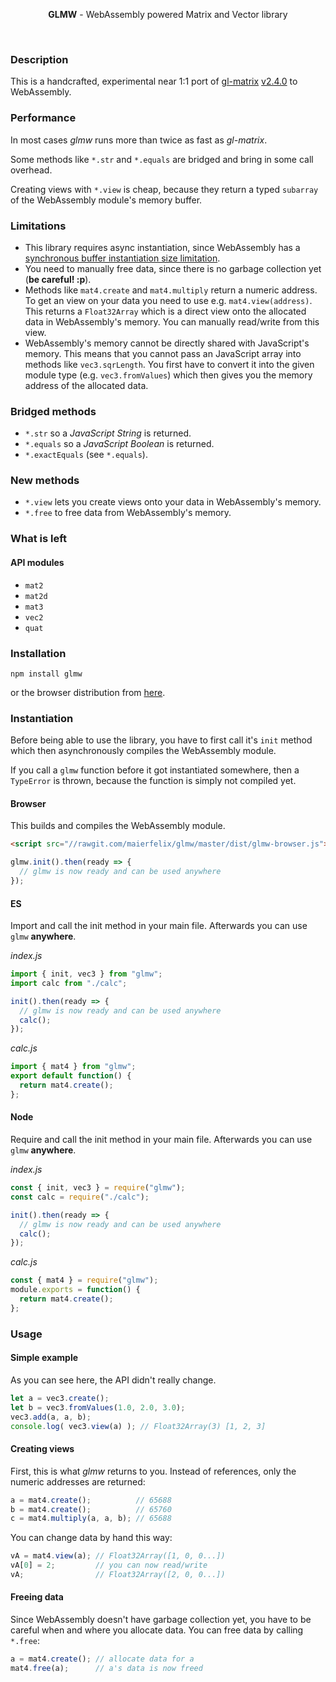 <p align="center">
  <b>GLMW</b> - WebAssembly powered Matrix and Vector library
</p>

<br/>

### Description
This is a handcrafted, experimental near 1:1 port of [gl-matrix](https://github.com/toji/gl-matrix) [v2.4.0](https://github.com/toji/gl-matrix/blob/master/package.json#L4) to WebAssembly.

### Performance
In most cases *glmw* runs more than twice as fast as *gl-matrix*.

Some methods like ``*.str`` and ``*.equals`` are bridged and bring in some call overhead.

Creating views with ``*.view`` is cheap, because they return a typed ``subarray`` of the WebAssembly module's memory buffer.

### Limitations
 - This library requires async instantiation, since WebAssembly has a [synchronous buffer instantiation size limitation](https://github.com/WebAssembly/design/issues/1190).
 - You need to manually free data, since there is no garbage collection yet (**be careful! :p**).
 - Methods like ``mat4.create`` and ``mat4.multiply`` return a numeric address. To get an view on your data you need to use e.g. ``mat4.view(address)``. This returns a ``Float32Array`` which is a direct view onto the allocated data in WebAssembly's memory. You can manually read/write from this view.
 - WebAssembly's memory cannot be directly shared with JavaScript's memory. This means that you cannot pass an JavaScript array into methods like ``vec3.sqrLength``. You first have to convert it into the given module type (e.g. ``vec3.fromValues``) which then gives you the memory address of the allocated data.

### Bridged methods
 - ``*.str`` so a *JavaScript String* is returned.
 - ``*.equals`` so a *JavaScript Boolean* is returned.
 - ``*.exactEquals`` (see ``*.equals``).

### New methods
 - ``*.view`` lets you create views onto your data in WebAssembly's memory.
 - ``*.free`` to free data from WebAssembly's memory.

### What is left

#### API modules
 - ``mat2``
 - ``mat2d``
 - ``mat3``
 - ``vec2``
 - ``quat``

### Installation
````
npm install glmw
````
or the browser distribution from [here](//rawgit.com/maierfelix/glmw/master/dist/glmw-browser.js).

### Instantiation
Before being able to use the library, you have to first call it's ``init`` method which then asynchronously compiles the WebAssembly module.

If you call a ``glmw`` function before it got instantiated somewhere, then a ``TypeError`` is thrown, because the function is simply not compiled yet.

#### Browser
This builds and compiles the WebAssembly module.
````html
<script src="//rawgit.com/maierfelix/glmw/master/dist/glmw-browser.js"></script>
````
````js
glmw.init().then(ready => {
  // glmw is now ready and can be used anywhere
});
````

#### ES
Import and call the init method in your main file. Afterwards you can use ``glmw`` **anywhere**.

*index.js*
````js
import { init, vec3 } from "glmw";
import calc from "./calc";

init().then(ready => {
  // glmw is now ready and can be used anywhere
  calc();
});
````

*calc.js*
````js
import { mat4 } from "glmw";
export default function() {
  return mat4.create();
};
````

#### Node
Require and call the init method in your main file. Afterwards you can use ``glmw`` **anywhere**.

*index.js*
````js
const { init, vec3 } = require("glmw");
const calc = require("./calc");

init().then(ready => {
  // glmw is now ready and can be used anywhere
  calc();
});
````

*calc.js*
````js
const { mat4 } = require("glmw");
module.exports = function() {
  return mat4.create();
};
````

### Usage

#### Simple example
As you can see here, the API didn't really change.
````js
let a = vec3.create();
let b = vec3.fromValues(1.0, 2.0, 3.0);
vec3.add(a, a, b);
console.log( vec3.view(a) ); // Float32Array(3) [1, 2, 3]
````

#### Creating views
First, this is what *glmw* returns to you. Instead of references, only the numeric addresses are returned:
````js
a = mat4.create();          // 65688
b = mat4.create();          // 65760
c = mat4.multiply(a, a, b); // 65688
````
You can change data by hand this way:
````js
vA = mat4.view(a); // Float32Array([1, 0, 0...])
vA[0] = 2;         // you can now read/write
vA;                // Float32Array([2, 0, 0...])
````

#### Freeing data
Since WebAssembly doesn't have garbage collection yet, you have to be careful when and where you allocate data.
You can free data by calling ``*.free``:
````js
a = mat4.create(); // allocate data for a
mat4.free(a);      // a's data is now freed
````
